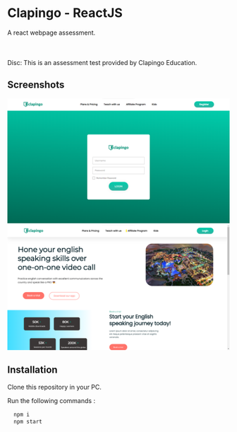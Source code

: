 
# Clapingo - ReactJS

A react webpage assessment.
<br/>
<br/><br/><br/>
Disc: This is an assessment test provided by Clapingo Education. 






## Screenshots

![App Screenshot](https://github.com/iamhk12/Clapingo-edu-assessment/blob/main/ss/loginpage.png)
![App Screenshot](https://github.com/iamhk12/Clapingo-edu-assessment/blob/main/ss/home.png)
## Installation

Clone this repository in your PC.

Run the following commands :

```bash
  npm i
  npm start
```
    
